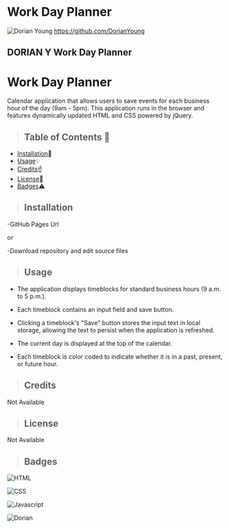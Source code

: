 
# Work Day Planner




![Dorian Young](https://raw.githubusercontent.com/DorianYoung/WorkDayPlanner/master/Assets/Images/DayPlannerScreenshot.png)
https://github.com/DorianYoung

<h2>DORIAN Y Work Day Planner</h2>

# Work Day Planner
Calendar application that allows users to save events for each business hour of the day (9am - 5pm). This application runs in the browser and features dynamically updated HTML and CSS powered by jQuery.


>  ## **Table of Contents** :notebook:


* [Installation](#Installation):wrench:
* [Usage](#Usage):bulb:
* [Credits](#Credits):point_up:
* [License](#License):lock_with_ink_pen:
* [Badges](#Badges):warning:



> ## Installation

-GitHub Pages Url

or

-Download repository and edit source files


> ## Usage

- The application displays timeblocks for standard business hours (9 a.m. to 5 p.m.).


- Each timeblock contains an input field and save button.


- Clicking a timeblock's "Save" button stores the input text in local storage, allowing the text to persist when the application is refreshed.


- The current day is displayed at the top of the calendar.


- Each timeblock is color coded to indicate whether it is in a past, present, or future hour.

> ## Credits

Not Available



> ## License

Not Available



> ## Badges

![HTML](https://img.shields.io/badge/HTML-38%25-red)

![CSS](https://img.shields.io/badge/CSS-14%25-purple)

![Javascript](https://img.shields.io/badge/Javascript-48%25-yellow)

![Dorian](https://img.shields.io/badge/Dorian-100%25-green)
